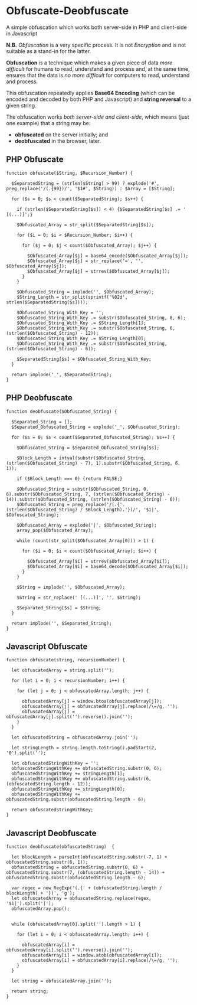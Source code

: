 # Obfuscate-Deobfuscate
A simple obfuscation which works both server-side in PHP and client-side in Javascript

**N.B.** *Obfuscation* is a very specific process. It is not *Encryption* and is not suitable as a stand-in for the latter.

**Obfuscation** is a technique which makes a given piece of data *more difficult* for humans to read, understand and process and, at the same time, ensures that the data is *no more difficult* for computers to read, understand and process.

This obfuscation repeatedly applies **Base64 Encoding** (which can be encoded and decoded by both PHP and Javascript) and **string reversal** to a given string.

The obfuscation works _both server-side and client-side_, which means (just one example) that a string may be:

 - **obfuscated** on the server initially; and
 - **deobfuscated** in the browser, later. 

## PHP Obfuscate
```
function obfuscate($String, $Recursion_Number) {
  
  $SeparatedString = (strlen($String) > 99) ? explode('#', preg_replace('/(.{99})/', '$1#', $String)) : $Array = [$String];
  
  for ($s = 0; $s < count($SeparatedString); $s++) {

    if (strlen($SeparatedString[$s]) < 4) {$SeparatedString[$s] .= ' [(...)]';}

    $Obfuscated_Array = str_split($SeparatedString[$s]);
  
    for ($i = 0; $i < $Recursion_Number; $i++) {

      for ($j = 0; $j < count($Obfuscated_Array); $j++) {

        $Obfuscated_Array[$j] = base64_encode($Obfuscated_Array[$j]);
        $Obfuscated_Array[$j] = str_replace('=', '', $Obfuscated_Array[$j]);
        $Obfuscated_Array[$j] = strrev($Obfuscated_Array[$j]);
      }
    }

    $Obfuscated_String = implode('', $Obfuscated_Array);
    $String_Length = str_split(sprintf('%02d', strlen($SeparatedString[$s])));

    $Obfuscated_String_With_Key = '';
    $Obfuscated_String_With_Key .= substr($Obfuscated_String, 0, 6);
    $Obfuscated_String_With_Key .= $String_Length[1];
    $Obfuscated_String_With_Key .= substr($Obfuscated_String, 6, (strlen($Obfuscated_String) - 12));
    $Obfuscated_String_With_Key .= $String_Length[0];
    $Obfuscated_String_With_Key .= substr($Obfuscated_String, (strlen($Obfuscated_String) - 6));

    $SeparatedString[$s] = $Obfuscated_String_With_Key;
  }
  
  return implode('_', $SeparatedString);
}
```

## PHP Deobfuscate
```
function deobfuscate($Obfuscated_String) {

  $Separated_String = [];
  $Separated_Obfuscated_String = explode('_', $Obfuscated_String);
  
  for ($s = 0; $s < count($Separated_Obfuscated_String); $s++) {
  	
    $Obfuscated_String = $Separated_Obfuscated_String[$s];

    $Block_Length = intval(substr($Obfuscated_String, (strlen($Obfuscated_String) - 7), 1).substr($Obfuscated_String, 6, 1));

    if ($Block_Length === 0) {return FALSE;}

    $Obfuscated_String = substr($Obfuscated_String, 0, 6).substr($Obfuscated_String, 7, (strlen($Obfuscated_String) - 14)).substr($Obfuscated_String, (strlen($Obfuscated_String) - 6));
    $Obfuscated_String = preg_replace('/(.{'.(strlen($Obfuscated_String) / $Block_Length).'})/', '$1|', $Obfuscated_String);
    
    $Obfuscated_Array = explode('|', $Obfuscated_String);
    array_pop($Obfuscated_Array);

    while (count(str_split($Obfuscated_Array[0])) > 1) {

      for ($i = 0; $i < count($Obfuscated_Array); $i++) {

        $Obfuscated_Array[$i] = strrev($Obfuscated_Array[$i]);
        $Obfuscated_Array[$i] = base64_decode($Obfuscated_Array[$i]);
      }
    }

    $String = implode('', $Obfuscated_Array);

    $String = str_replace(' [(...)]', '', $String);
    
    $Separated_String[$s] = $String; 
  }

  return implode('', $Separated_String);
}
```

## Javascript Obfuscate
```
function obfuscate(string, recursionNumber) {

  let obfuscatedArray = string.split('');
  
  for (let i = 0; i < recursionNumber; i++) {

    for (let j = 0; j < obfuscatedArray.length; j++) {

      obfuscatedArray[j] = window.btoa(obfuscatedArray[j]);
      obfuscatedArray[j] = obfuscatedArray[j].replace(/\=/g, '');
      obfuscatedArray[j] = obfuscatedArray[j].split('').reverse().join('');
    }
  }

  let obfuscatedString = obfuscatedArray.join('');

  let stringLength = string.length.toString().padStart(2, '0').split('');

  let obfuscatedStringWithKey = '';
  obfuscatedStringWithKey += obfuscatedString.substr(0, 6);
  obfuscatedStringWithKey += stringLength[1];
  obfuscatedStringWithKey += obfuscatedString.substr(6, (obfuscatedString.length - 12));
  obfuscatedStringWithKey += stringLength[0];
  obfuscatedStringWithKey += obfuscatedString.substr(obfuscatedString.length - 6);

  return obfuscatedStringWithKey;
}
```

## Javascript Deobfuscate
```
function deobfuscate(obfuscatedString)  {

  let blockLength = parseInt(obfuscatedString.substr(-7, 1) + obfuscatedString.substr(6, 1));
  obfuscatedString = obfuscatedString.substr(0, 6) + obfuscatedString.substr(7, (obfuscatedString.length - 14)) + obfuscatedString.substr(obfuscatedString.length - 6);
  
  var regex = new RegExp('(.{' + (obfuscatedString.length / blockLength) + '})', 'g');
  let obfuscatedArray = obfuscatedString.replace(regex, '$1|').split('|');
  obfuscatedArray.pop();


  while (obfuscatedArray[0].split('').length > 1) {

    for (let i = 0; i < obfuscatedArray.length; i++) {

      obfuscatedArray[i] = obfuscatedArray[i].split('').reverse().join('');
      obfuscatedArray[i] = window.atob(obfuscatedArray[i]);
      obfuscatedArray[i] = obfuscatedArray[i].replace(/\=/g, '');
    }
  }

  let string = obfuscatedArray.join('');
  
  return string;
}
```
